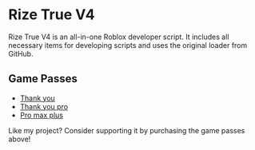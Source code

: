 # Rize True V4

Rize True V4 is an all-in-one Roblox developer script. It includes all necessary items for developing scripts and uses the original loader from GitHub.

## Game Passes
- [Thank you](https://www.roblox.com/game-pass/741982277/Thank-you)
- [Thank you pro](https://www.roblox.com/game-pass/741930322/Thank-you-pro)
- [Pro max plus](https://www.roblox.com/game-pass/742271359/Pro-max-plus)

Like my project? Consider supporting it by purchasing the game passes above!
